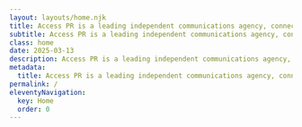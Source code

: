 ```yaml
---
layout: layouts/home.njk
title: Access PR is a leading independent communications agency, connecting people to places, experiences, brands and cultures.
subtitle: Access PR is a leading independent communications agency, connecting people to places, experiences, brands and cultures.
class: home
date: 2025-03-13
description: Access PR is a leading independent communications agency, connecting people to places, experiences, brands and cultures.
metadata:
  title: Access PR is a leading independent communications agency, connecting people to places, experiences, brands and cultures.
permalink: /
eleventyNavigation:
  key: Home
  order: 0
---
```











